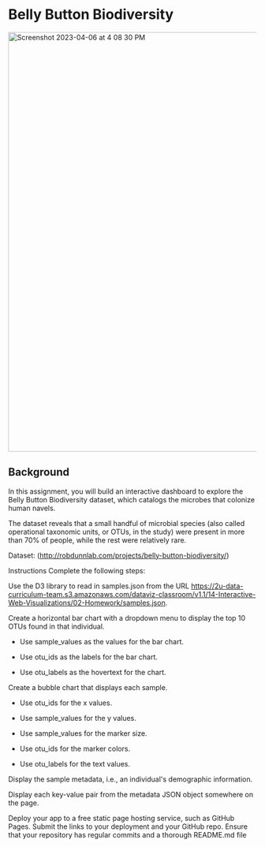 # Belly Button Biodiversity
<img width="851" alt="Screenshot 2023-04-06 at 4 08 30 PM" src="https://user-images.githubusercontent.com/119360371/230494737-66a67ae8-735f-4a9c-9d60-1be00b6445e1.png">

## Background
In this assignment, you will build an interactive dashboard to explore the Belly Button Biodiversity dataset, which catalogs the microbes that colonize human navels.

The dataset reveals that a small handful of microbial species (also called operational taxonomic units, or OTUs, in the study) were present in more than 70% of people, while the rest were relatively rare.

Dataset: (http://robdunnlab.com/projects/belly-button-biodiversity/)

Instructions
Complete the following steps:

Use the D3 library to read in samples.json from the URL https://2u-data-curriculum-team.s3.amazonaws.com/dataviz-classroom/v1.1/14-Interactive-Web-Visualizations/02-Homework/samples.json.

Create a horizontal bar chart with a dropdown menu to display the top 10 OTUs found in that individual.

 - Use sample_values as the values for the bar chart.

 - Use otu_ids as the labels for the bar chart.

 - Use otu_labels as the hovertext for the chart.



Create a bubble chart that displays each sample.

 - Use otu_ids for the x values.

 - Use sample_values for the y values.

 - Use sample_values for the marker size.

 - Use otu_ids for the marker colors.

 - Use otu_labels for the text values.


Display the sample metadata, i.e., an individual's demographic information.

Display each key-value pair from the metadata JSON object somewhere on the page.

Deploy your app to a free static page hosting service, such as GitHub Pages. Submit the links to your deployment and your GitHub repo. Ensure that your repository has regular commits and a thorough README.md file
